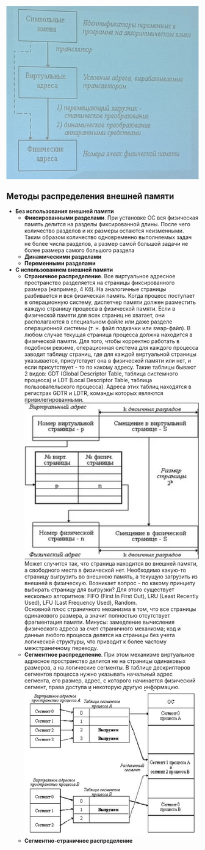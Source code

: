 ![Управление памятью в ОС](../Pictures/06_01.%20Управление%20памятью%20в%20ОС.png)  
## Методы распределения внешней памяти
- **Без использования внешней памяти**
	- **Фиксированными разделами**. При установке ОС вся физическая память делится на разделы фиксированной длины. После чего количество разделов и их размеры остаются неизменными. Таким образом количество одновременно выполняемых задач не более числа разделов, а размер самой большой задачи не более размера самого большого раздела
	- **Динамическими разделами**
	- **Переменными разделами**
- **С использованием внешней памяти**
	- **Страничное распределение**. Все виртуальное адресное пространство разделяется на страницы фиксированного размера (например, 4 Кб). На аналогичные страницы разбивается и вся физическая память. Когда процесс поступает в операционную систему, диспетчер памяти должен разместить каждую страницу процесса в физической памяти. Если в физической памяти для всех страниц не хватает, они располагаются в специальном файле или даже разделе операционной системы (т. н. файл подкачки или swap-файл). В любом случае текущая страница процесса должна находится в физической памяти. Для того, чтобы корректно работать в подобном режиме, операционная система для каждого процесса заводит таблицу страниц, где для каждой виртуальной страницы указывается, присутствует она в физической памяти или нет, и если присутствует - то по какому адресу. Такие таблицы бывают 2 видов: GDT (Global Descriptor Table, таблица системного процесса) и LDT (Local Descriptor Table, таблица пользовательского процесса). Адреса этих таблиц находятся в регистрах GDTR и LDTR, команды которых являются привилегированными.  
		![Страничное распределение](../Pictures/06_02.%20Страничное%20распределение.png)  
		Может случится так, что страница находится во внешней памяти, а свободного места в физической нет. Необходимо какую-то страницу выгрузить во внешнюю память, а текущую загрузить из внешней в физическую. Возникает вопрос - по какому принципу выбирать страницу для выгрузки? Для этого существует несколько алгоритмов: FIFO (First In First Out), LRU (Least Recently Used), LFU (Last Frequency Used), Random.  
		Основной плюс страничного механизма в том, что все страницы одинакового размера, а значит полностью отсутствует фрагментация памяти. Минусы: замедление вычисления физического адреса за счет страничного механизма; код и данные любого процесса делятся на страницы без учета логической структуры, что приводит к более частому межстраничному переходу. 
	- **Сегментное распределение**. При этом механизме виртуальное адресное пространство делится не на страницы одинаковых размеров, а на логические сегменты. В таблице дескрипторов сегментов процесса нужно указывать начальный адрес сегмента, его размер, адрес, с которого начинается физический сегмент, права доступа и некоторую другую информацию.  
	![Сегментное распределение](../Pictures/06_03.%20Сегментное%20распределение.png)
	- **Сегментно-страничное распределение**